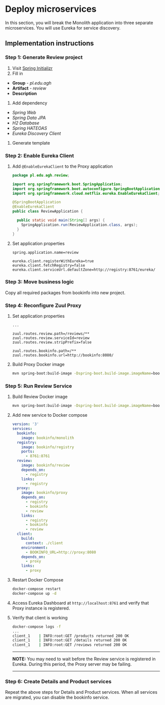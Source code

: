# Deploy microservices

In this section, you will break the Monolith application into three separate
microservices. You will use Eureka for service discovery.

## Implementation instructions

### Step 1: Generate Review project

1. Visit [Spring Initializr][1]
1. Fill in
  - **Group** - *pl.edu.agh*
  - **Artifact** - *review*
  - **Description**
1. Add dependency
  - *Spring Web*
  - *Spring Data JPA*
  - *H2 Database*
  - *Spring HATEOAS*
  - *Eureka Discovery Client*
1. Generate template

### Step 2: Enable Eureka Client

1. Add `@EnableEurekaClient` to the Proxy application

   ```java
   package pl.edu.agh.review;

   import org.springframework.boot.SpringApplication;
   import org.springframework.boot.autoconfigure.SpringBootApplication;
   import org.springframework.cloud.netflix.eureka.EnableEurekaClient;

   @SpringBootApplication
   @EnableEurekaClient
   public class ReviewApplication {

     public static void main(String[] args) {
       SpringApplication.run(ReviewApplication.class, args);
     }
   }
   ```

1. Set application properties

   ```
   spring.application.name=review

   eureka.client.registerWithEureka=true
   eureka.client.fetchRegistry=false
   eureka.client.serviceUrl.defaultZone=http://registry:8761/eureka/
   ```

### Step 3: Move business logic

Copy all required packages from bookinfo into new project.

### Step 4: Reconfigure Zuul Proxy

1. Set application properties

   ```
   ...

   zuul.routes.review.path=/reviews/**
   zuul.routes.review.serviceId=review
   zuul.routes.review.stripPrefix=false

   zuul.routes.bookinfo.path=/**
   zuul.routes.bookinfo.url=http://bookinfo:8080/
   ```

1. Build Proxy Docker image

   ```sh
   mvn spring-boot:build-image -Dspring-boot.build-image.imageName=bookinfo/proxy
   ```

### Step 5: Run Review Service

1. Build Review Docker image

   ```sh
   mvn spring-boot:build-image -Dspring-boot.build-image.imageName=bookinfo/review
   ```

1. Add new service to Docker compose

   ```yml
   version: '3'
   services:
     bookinfo:
       image: bookinfo/monolith
     registry:
       image: bookinfo/registry
       ports:
         - 8761:8761
     review:
       image: bookinfo/review
       depends_on:
         - registry
       links:
         - registry
     proxy:
       image: bookinfo/proxy
       depends_on:
         - registry
         - bookinfo
         - review
       links:
         - registry
         - bookinfo
         - review
     client:
       build:
         context: ./client
       environment:
         - BOOKINFO_URL=http://proxy:8080
       depends_on:
         - proxy
       links:
         - proxy
   ```

1. Restart Docker Compose

   ```sh
   docker-compose restart
   docker-compose up -d
   ```

1. Access Eureka Dashboard at `http://localhost:8761` and verify that Proxy
   instance is registered.

1. Verify that client is working

   ```sh
   docker-compose logs -f
   ...
   client_1    | INFO:root:GET /products returned 200 OK
   client_1    | INFO:root:GET /details returned 200 OK
   client_1    | INFO:root:GET /reviews returned 200 OK
   ```

   ---

   **NOTE:** You may need to wait before the Review service is registered in
   Eureka. During this period, the Proxy server may be failing.

   ---

### Step 6: Create Details and Product services

Repeat the above steps for Details and Product services. When all services are
migrated, you can disable the bookinfo service.

[1]: https://start.spring.io/
